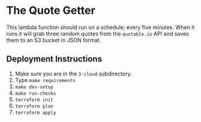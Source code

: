 # The Quote Getter

This lambda function should run on a schedule; every five minutes. When it runs it will grab three random quotes from the `quotable.io` API and saves them to an S3 bucket in JSON format.

## Deployment Instructions

1. Make sure you are in the `3-cloud` subdirectory.
2. Type `make requirements`
3. `make dev-setup`
4. `make run-checks`
5. `terraform init`
6. `terraform plan`
7. `terraform apply`

